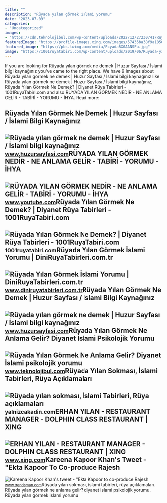 ```yaml
---
title: ""
description: "Rüyada yılan görmek i̇slami yorumu"
date: "2023-07-09"
categories:
- "Uncategorized"
images:
- "https://cdn.teknolojibul.com/wp-content/uploads/2022/12/27230741/Ruyada-Yilan-Gormek.jpg"
featuredImage: "https://profile-images.xing.com/images/57435ba38f9a18502c2f5c2b699d08a2-1/erhan-yilan.1024x1024.jpg"
featured_image: "https://pbs.twimg.com/media/Fcyada8X0AANSFu.jpg"
image: "https://1001ruyatabiri.com/wp-content/uploads/2019/06/Ruyada-yilan-Gormek-Ne-Demek-Diyanet-Ruya-Tabirleri-dini-islami-diyanet-ruya-tabirleri-sozlugu-ansiklopedisi.jpg"
---
```


If you are looking for Rüyada yılan görmek ne demek | Huzur Sayfası / İslami bilgi kaynağınız you've came to the right place. We have 9 Images about Rüyada yılan görmek ne demek | Huzur Sayfası / İslami bilgi kaynağınız like Rüyada yılan görmek ne demek | Huzur Sayfası / İslami bilgi kaynağınız, Rüyada Yılan Görmek Ne Demek? | Diyanet Rüya Tabirleri - 1001RuyaTabiri.com and also RÜYADA YILAN GÖRMEK NEDİR - NE ANLAMA GELİR - TABİRİ - YORUMU - İHYA. Read more:

Rüyada Yılan Görmek Ne Demek | Huzur Sayfası / İslami Bilgi Kaynağınız
----------------------------------------------------------------------

 ![Rüyada yılan görmek ne demek | Huzur Sayfası / İslami bilgi kaynağınız](https://www.huzursayfasi.com/images/editor/images/ruyada-yesil-yilan-gormek.jpg) <small>www.huzursayfasi.com</small>RÜYADA YILAN GÖRMEK NEDİR - NE ANLAMA GELİR - TABİRİ - YORUMU - İHYA
--------------------------------------------------------------------

 ![RÜYADA YILAN GÖRMEK NEDİR - NE ANLAMA GELİR - TABİRİ - YORUMU - İHYA](https://i.ytimg.com/vi/JDZAEzWQl_g/maxresdefault.jpg) <small>www.youtube.com</small>Rüyada Yılan Görmek Ne Demek? | Diyanet Rüya Tabirleri - 1001RuyaTabiri.com
---------------------------------------------------------------------------

 ![Rüyada Yılan Görmek Ne Demek? | Diyanet Rüya Tabirleri - 1001RuyaTabiri.com](https://1001ruyatabiri.com/wp-content/uploads/2019/06/Ruyada-yilan-Gormek-Ne-Demek-Diyanet-Ruya-Tabirleri-dini-islami-diyanet-ruya-tabirleri-sozlugu-ansiklopedisi.jpg) <small>1001ruyatabiri.com</small>Rüyada Yılan Görmek İslami Yorumu | DiniRuyaTabirleri.com.tr
------------------------------------------------------------

 ![Rüyada Yılan Görmek İslami Yorumu | DiniRuyaTabirleri.com.tr](https://www.diniruyatabirleri.com.tr/wp-content/uploads/2017/07/ruyada-yilan-gormek.jpg) <small>www.diniruyatabirleri.com.tr</small>Rüyada Yılan Görmek Ne Demek | Huzur Sayfası / İslami Bilgi Kaynağınız
----------------------------------------------------------------------

 ![Rüyada yılan görmek ne demek | Huzur Sayfası / İslami bilgi kaynağınız](https://www.huzursayfasi.com/images/editor/images/ruyada-yilan-oldurmek.jpg) <small>www.huzursayfasi.com</small>Rüyada Yılan Görmek Ne Anlama Gelir? Diyanet İslami Psikolojik Yorumu
---------------------------------------------------------------------

 ![Rüyada Yılan Görmek Ne Anlama Gelir? Diyanet İslami psikolojik yorumu](https://cdn.teknolojibul.com/wp-content/uploads/2022/12/27230741/Ruyada-Yilan-Gormek.jpg) <small>www.teknolojibul.com</small>Rüyada Yılan Sokması, İslami Tabirleri, Rüya Açıklamaları
---------------------------------------------------------

 ![Rüyada yılan sokması, İslami Tabirleri, Rüya açıklamaları](https://yalnizcakadin.com/wp-content/uploads/2018/01/ruyada-yilan-gormek-evde-yilan-gormek-yilanin-kacmasi-yilan-gormek-diyanet-bir-suru-yilan-gormek-1001ruyatabiri-300x203.jpg) <small>yalnizcakadin.com</small>ERHAN YILAN - RESTAURANT MANAGER - DOLPHIN CLASS RESTAURANT | XING
------------------------------------------------------------------

 ![ERHAN YILAN - RESTAURANT MANAGER - DOLPHIN CLASS RESTAURANT | XING](https://profile-images.xing.com/images/57435ba38f9a18502c2f5c2b699d08a2-1/erhan-yilan.1024x1024.jpg) <small>www.xing.com</small>Kareena Kapoor Khan's Tweet - "Ekta Kapoor To Co-produce Rajesh
---------------------------------------------------------------

 ![Kareena Kapoor Khan's tweet - "Ekta Kapoor to co-produce Rajesh](https://pbs.twimg.com/media/Fcyada8X0AANSFu.jpg) <small>www.trendsmap.com</small>Rüyada yılan sokması, i̇slami tabirleri, rüya açıklamaları. Rüyada yılan görmek ne anlama gelir? diyanet i̇slami psikolojik yorumu. Rüyada yılan görmek i̇slami yorumu

